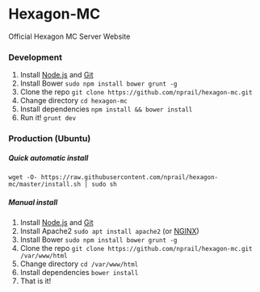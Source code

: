 # Hexagon-MC
Official Hexagon MC Server Website

### Development
1. Install [Node.js](https://nodejs.org/en/) and [Git](https://git-scm.com/downloads)
2. Install Bower `sudo npm install bower grunt -g`
3. Clone the repo `git clone https://github.com/nprail/hexagon-mc.git`
4. Change directory `cd hexagon-mc`
5. Install dependencies `npm install && bower install`
6. Run it! `grunt dev`

### Production (Ubuntu)

##### Quick automatic install
`wget -O- https://raw.githubusercontent.com/nprail/hexagon-mc/master/install.sh | sudo sh`

##### Manual install
1. Install [Node.js](https://nodejs.org/en/) and [Git](https://git-scm.com/downloads)
2. Install Apache2 `sudo apt install apache2` (or [NGINX](https://nginx.org))
3. Install Bower `sudo npm install bower grunt -g`
4. Clone the repo `git clone https://github.com/nprail/hexagon-mc.git /var/www/html`
5. Change directory `cd /var/www/html`
6. Install dependencies `bower install`
7. That is it!
